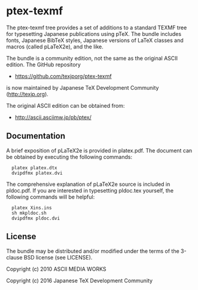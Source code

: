 # ptex-texmf

The ptex-texmf tree provides a set of additions to a standard TEXMF
tree for typesetting Japanese publications using pTeX. The bundle
includes fonts, Japanese BibTeX styles, Japanese versions of LaTeX
classes and macros (called pLaTeX2e), and the like.

The bundle is a community edition, not the same as the original ASCII
edition. The GitHub repository

- https://github.com/texjporg/ptex-texmf

is now maintained by Japanese TeX Development Community
(http://texjp.org).

The original ASCII edition can be obtained from:

- http://ascii.asciimw.jp/pb/ptex/

## Documentation

A brief exposition of pLaTeX2e is provided in platex.pdf.
The document can be obtained by executing the following commands:

~~~~
  platex platex.dtx
  dvipdfmx platex.dvi
~~~~

The comprehensive explanation of pLaTeX2e source is included in
pldoc.pdf. If you are interested in typesetting pldoc.tex yourself,
the following commands will be helpful:

~~~~
  platex Xins.ins
  sh mkpldoc.sh
  dvipdfmx pldoc.dvi
~~~~

## License

The bundle may be distributed and/or modified under the terms of
the 3-clause BSD license (see LICENSE).

Copyright (c) 2010 ASCII MEDIA WORKS

Copyright (c) 2016 Japanese TeX Development Community
